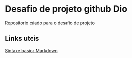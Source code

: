 # Desafio de projeto github Dio
Repositorio criado para o desafio de projeto

## Links uteis
[Sintaxe basica Markdown](https://www.markdownguide.org/basic-syntax/)
